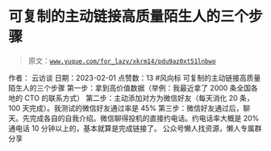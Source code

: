 # 可复制的主动链接高质量陌生人的三个步骤

> 原文：[`www.yuque.com/for_lazy/xkrm14/pdu9az0xt51lnbwo`](https://www.yuque.com/for_lazy/xkrm14/pdu9az0xt51lnbwo)

<ne-p id="u4fe80595" data-lake-id="u4fe80595"><ne-text id="u3c035c19">作者： 云访谈</ne-text></ne-p> <ne-p id="u28ab78d4" data-lake-id="u28ab78d4"><ne-text id="u8efdca4b">日期：2023-02-01</ne-text></ne-p> <ne-p id="u814d1e0d" data-lake-id="u814d1e0d"><ne-text id="u7e7651d3">点赞数：</ne-text><ne-text id="u8f7d8c70" ne-bold="true">13</ne-text></ne-p> <ne-hole id="udb497deb" data-lake-id="udb497deb"><ne-card data-card-name="hr" data-card-type="block" id="YQGmg" data-event-boundary="card"><ne-p id="u809b4238" data-lake-id="u809b4238"><ne-text id="ucd75e76a">#风向标 可复制的主动链接高质量陌生人的三个步骤 第一步：拿到高价值数据（举例：我最近拿了 2000 条全国各地的 CTO 的联系方式）</ne-text> <ne-text id="uc4009ac3">第二步：主动添加对方为微信好友（每天消化 20 条，100 天完成）。我测试的微信好友通过率是 45%</ne-text> <ne-text id="u69092b9b">第三步：微信好友通过后，聊天。先完成各自的自我介绍。微信聊得投机的直接约电话。约电话率大概是 20% 通电话 10 分钟以上的，基本就算是完成链接了。</ne-text></ne-p> <ne-hole id="u3130ff40" data-lake-id="u3130ff40"><ne-card data-card-name="hr" data-card-type="block" id="SmuIR" data-event-boundary="card"><ne-p id="u6cae0b88" data-lake-id="u6cae0b88"><ne-text id="u3d132637">公众号懒人找资源，懒人专属群分享</ne-text></ne-p></ne-card></ne-hole></ne-card></ne-hole>